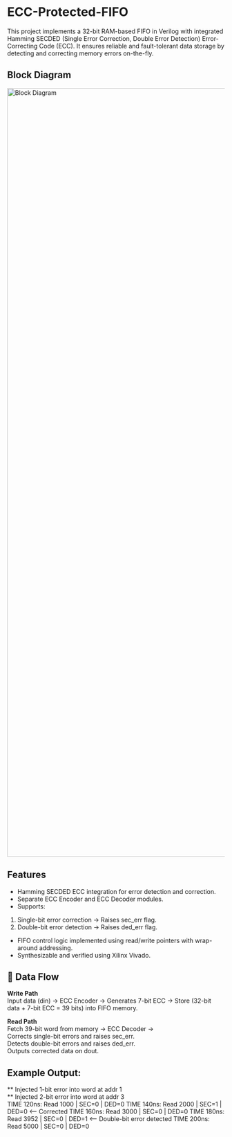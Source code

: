 # ECC-Protected-FIFO
This project implements a 32-bit RAM-based FIFO in Verilog with integrated Hamming SECDED (Single Error Correction, Double Error Detection) Error-Correcting Code (ECC). It ensures reliable and fault-tolerant data storage by detecting and correcting memory errors on-the-fly.

## Block Diagram
<img width="4460" height="1776" alt="Block Diagram" src="https://github.com/user-attachments/assets/de525a3d-2f12-4755-bc9e-0fdede546fc9" />

## Features
- Hamming SECDED ECC integration for error detection and correction.
- Separate ECC Encoder and ECC Decoder modules.
- Supports:
1. Single-bit error correction → Raises sec_err flag.
2. Double-bit error detection → Raises ded_err flag.
- FIFO control logic implemented using read/write pointers with wrap-around addressing.
- Synthesizable and verified using Xilinx Vivado.

## 🔹 Data Flow

**Write Path**  
Input data (din) → ECC Encoder → Generates 7-bit ECC → Store (32-bit data + 7-bit ECC = 39 bits) into FIFO memory.

**Read Path**  
Fetch 39-bit word from memory → ECC Decoder →  
Corrects single-bit errors and raises sec_err.  
Detects double-bit errors and raises ded_err.  
Outputs corrected data on dout.

## Example Output:
** Injected 1-bit error into word at addr 1  
** Injected 2-bit error into word at addr 3  
TIME 120ns: Read 1000 | SEC=0 | DED=0
TIME 140ns: Read 2000 | SEC=1 | DED=0 <-- Corrected
TIME 160ns: Read 3000 | SEC=0 | DED=0
TIME 180ns: Read 3952 | SEC=0 | DED=1 <-- Double-bit error detected
TIME 200ns: Read 5000 | SEC=0 | DED=0
